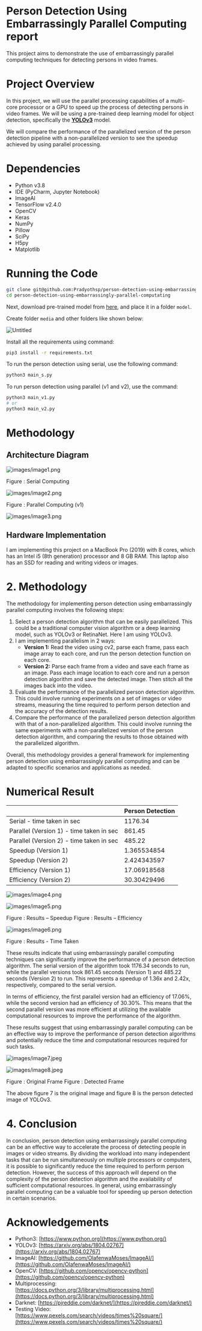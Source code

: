 # Person Detection Using Embarrassingly Parallel Computing report

This project aims to demonstrate the use of embarrassingly parallel computing techniques for detecting persons in video frames.

# ****Project Overview****

In this project, we will use the parallel processing capabilities of a multi-core processor or a GPU to speed up the process of detecting persons in video frames. We will be using a pre-trained deep learning model for object detection, specifically the **[YOLOv3](https://pjreddie.com/darknet/yolo/)** model.

We will compare the performance of the parallelized version of the person detection pipeline with a non-parallelized version to see the speedup achieved by using parallel processing.

# ****Dependencies****

- Python v3.8
- IDE (PyCharm, Jupyter Notebook)
- ImageAI
- TensorFlow v2.4.0
- OpenCV
- Keras
- NumPy
- Pillow
- SciPy
- H5py
- Matplotlib

# ****Running the Code****

```bash
git clone git@github.com:Pradyothsp/person-detection-using-embarrassingly-parallel-computating.git
cd person-detection-using-embarrassingly-parallel-computating
```

Next, download pre-trained model from [here](https://github.com/OlafenwaMoses/ImageAI/releases/download/1.0/yolo.h5/), and place it in a folder `model`.

Create folder `media` and other folders like shown below:

![Untitled](images/Untitled.png)

Install all the requirements using command:

```bash
pip3 install -r requirements.txt
```

To run the person detection using serial, use the following command:

```bash
python3 main_s.py
```

To run person detection using parallel (v1 and v2), use the command:

```bash
python3 main_v1.py
# or
python3 main_v2.py
```

# Methodology

## Architecture Diagram

![images/image1.png](images/image1.png)

Figure : Serial Computing

![images/image2.png](images/image2.png)

Figure : Parallel Computing (v1)

![images/image3.png](images/image3.png)

## Hardware Implementation

I am implementing this project on a MacBook Pro (2019) with 8 cores, which has an Intel i5 (8th generation) processor and 8 GB RAM. This laptop also has an SSD for reading and writing videos or images.

# 2. Methodology

The methodology for implementing person detection using embarrassingly parallel computing involves the following steps:

1. Select a person detection algorithm that can be easily parallelized. This could be a traditional computer vision algorithm or a deep learning model, such as YOLOv3 or RetinaNet. Here I am using YOLOv3.
2. I am implementing parallelism in 2 ways:
    - **Version 1:** Read the video using cv2, parse each frame, pass each image array to each core, and run the person detection function on each core.
    - **Version 2:** Parse each frame from a video and save each frame as an image. Pass each image location to each core and run a person detection algorithm and save the detected image. Then stitch all the images back into the video.
3. Evaluate the performance of the parallelized person detection algorithm. This could involve running experiments on a set of images or video streams, measuring the time required to perform person detection and the accuracy of the detection results.
4. Compare the performance of the parallelized person detection algorithm with that of a non-parallelized algorithm. This could involve running the same experiments with a non-parallelized version of the person detection algorithm, and comparing the results to those obtained with the parallelized algorithm.

Overall, this methodology provides a general framework for implementing person detection using embarrassingly parallel computing and can be adapted to specific scenarios and applications as needed.

# Numerical Result

|  | Person Detection |
| --- | --- |
| Serial - time taken in sec | 1176.34 |
| Parallel (Version 1) - time taken in sec | 861.45 |
| Parallel (Version 2) - time taken in sec | 485.22 |
| Speedup (Version 1) | 1.365534854 |
| Speedup (Version 2) | 2.424343597 |
| Efficiency (Version 1) | 17.06918568 |
| Efficiency (Version 2) | 30.30429496 |

![images/image4.png](images/image4.png)

![images/image5.png](images/image5.png)

Figure : Results – Speedup Figure : Results – Efficiency

![images/image6.png](images/image6.png)

Figure : Results - Time Taken

These results indicate that using embarrassingly parallel computing techniques can significantly improve the performance of a person detection algorithm. The serial version of the algorithm took 1176.34 seconds to run, while the parallel versions took 861.45 seconds (Version 1) and 485.22 seconds (Version 2) to run. This represents a speedup of 1.36x and 2.42x, respectively, compared to the serial version.

In terms of efficiency, the first parallel version had an efficiency of 17.06%, while the second version had an efficiency of 30.30%. This means that the second parallel version was more efficient at utilizing the available computational resources to improve the performance of the algorithm.

These results suggest that using embarrassingly parallel computing can be an effective way to improve the performance of person detection algorithms and potentially reduce the time and computational resources required for such tasks.

![images/image7.jpeg](images/image7.jpeg)

![images/image8.jpeg](images/image8.jpeg)

Figure : Original Frame Figure : Detected Frame

The above figure 7 is the original image and figure 8 is the person detected image of YOLOv3.

# 4. Conclusion

In conclusion, person detection using embarrassingly parallel computing can be an effective way to accelerate the process of detecting people in images or video streams. By dividing the workload into many independent tasks that can be run simultaneously on multiple processors or computers, it is possible to significantly reduce the time required to perform person detection. However, the success of this approach will depend on the complexity of the person detection algorithm and the availability of sufficient computational resources. In general, using embarrassingly parallel computing can be a valuable tool for speeding up person detection in certain scenarios.

# ****Acknowledgements****

- Python3: [https://www.python.org](https://www.python.org/)
- YOLOv3: [https://arxiv.org/abs/1804.02767](https://arxiv.org/abs/1804.02767)
- ImageAI: [https://github.com/OlafenwaMoses/ImageAI/](https://github.com/OlafenwaMoses/ImageAI/)
- OpenCV: [https://github.com/opencv/opencv-python](https://github.com/opencv/opencv-python)
- Multiprocessing: [https://docs.python.org/3/library/multiprocessing.html](https://docs.python.org/3/library/multiprocessing.html)
- Darknet: [https://pjreddie.com/darknet/](https://pjreddie.com/darknet/)
- Testing Video: [https://www.pexels.com/search/videos/times%20square/](https://www.pexels.com/search/videos/times%20square/)